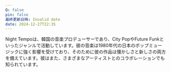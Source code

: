 ```yaml
---
Q: false
pin: false
最終更新日時: Invalid date
date: 2024-12-27T22:35
---
```

  

Night Tempoは、韓国の音楽プロデューサーであり、City PopやFuture Funkといったジャンルで活動しています。彼の音楽は1980年代の日本のポップミュージックに強く影響を受けており、そのために彼の作品は懐かしさと新しさの両方を備えています。彼はまた、さまざまなアーティストとのコラボレーションでも知られています。